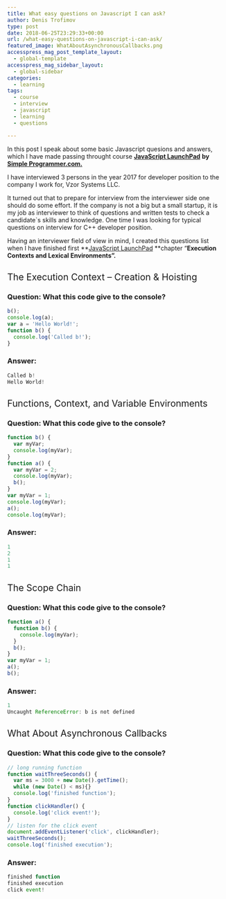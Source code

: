 ```yaml
---
title: What easy questions on Javascript I can ask?
author: Denis Trofimov
type: post
date: 2018-06-25T23:29:33+00:00
url: /what-easy-questions-on-javascript-i-can-ask/
featured_image: WhatAboutAsynchronousCallbacks.png
accesspress_mag_post_template_layout:
  - global-template
accesspress_mag_sidebar_layout:
  - global-sidebar
categories:
  - learning
tags:
  - course
  - interview
  - javascript
  - learning
  - questions

---
```

In this post I speak about some basic Javascript quesions and answers, which I have made passing throught course [**JavaScript LaunchPad**][1] **by** **[Simple Programmer.com.][2]**

I have interviewed 3 persons in the year 2017 for developer position to the company I work for, Vzor Systems LLC.

It turned out that to prepare for interview from the interviewer side one should do some effort. If the company is not a big but a small startup, it is my job as interviewer to think of questions and written tests to check a candidate\`s skills and knowledge. One time I was looking for typical questions on interview for C++ developer position.

Having an interviewer field of view in mind, I created this questions list when I have finished first **[JavaScript LaunchPad][1] **chapter &#8220;**Execution Contexts and Lexical Environments&#8221;.**

<!--more-->

## <span style="font-weight: 400;">The Execution Context &#8211; Creation & Hoisting</span>

### Question: What this code give to the console?

```javascript
b();
console.log(a);
var a = 'Hello World!';
function b() {
  console.log('Called b!');
}
```

### Answer:

```javascript
Called b!
Hello World!
```

## 

## <span style="font-weight: 400;">Functions, Context, and Variable Environments</span>

### Question: What this code give to the console?

```javascript
function b() {
  var myVar;
  console.log(myVar);
}
function a() {
  var myVar = 2;
  console.log(myVar);
  b();
}
var myVar = 1;
console.log(myVar);
a();
console.log(myVar);
```

### Answer:

```javascript
1
2
1
1
```

## 

## <span style="font-weight: 400;">The Scope Chain</span>

### Question: What this code give to the console?

```javascript
function a() {
  function b() {
    console.log(myVar);
  }
  b();
}
var myVar = 1;
a();
b();
```

### Answer:

```javascript
1
Uncaught ReferenceError: b is not defined
``` 

## <span style="font-weight: 400;">What About Asynchronous Callbacks</span>

### Question: What this code give to the console?

```javascript
// long running function
function waitThreeSeconds() {
  var ms = 3000 + new Date().getTime();
  while (new Date() < ms){}
  console.log('finished function');
}
function clickHandler() {
  console.log('click event!');
}
// listen for the click event
document.addEventListener('click', clickHandler);
waitThreeSeconds();
console.log('finished execution');
```

### Answer:

```javascript
finished function
finished execution
click event!
```

 [1]: https://simpleprogrammer.com/store/products/javascript-launchpad/?c=jslp70&utm_source=drip&utm_medium=email&utm_campaign=js-launchpad-sale&utm_content=js-launchpad-sale-email-2&__s=25hdpkywdqsodfst7mgj&utm_source=drip&utm_medium=email&utm_campaign=JavaScript+LaunchPad+Introduction&utm_content=Q%26A+about+JavaScript+LaunchPad
 [2]: https://simpleprogrammer.com/